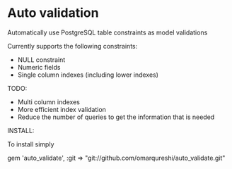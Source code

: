Auto validation
===============

Automatically use PostgreSQL table constraints as model validations

Currently supports the following constraints:

* NULL constraint
* Numeric fields
* Single column indexes (including lower indexes)

TODO:

* Multi column indexes
* More efficient index validation
* Reduce the number of queries to get the information that is needed

INSTALL:

To install simply

gem 'auto\_validate', :git =>
"git://github.com/omarqureshi/auto\_validate.git"
